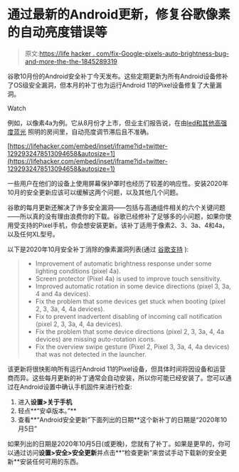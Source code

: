 # 通过最新的Android更新，修复谷歌像素的自动亮度错误等

> 原文:[https://life hacker . com/fix-Google-pixels-auto-brightness-bug-and-more-the-the-1845289319](https://lifehacker.com/fix-google-pixels-auto-brightness-bug-and-more-with-the-1845289319)

谷歌10月份的Android安全补丁今天发布。这些定期更新为所有Android设备修补了OS级安全漏洞，但本月的补丁也为运行Android 11的Pixel设备修复了大量漏洞。

Watch

例如，以像素4a为例。它从8月份才上市，但业主们报告说，在由[led和其他高强度蓝光](https://www.reddit.com/r/GooglePixel/comments/igcjxb/pixel_4a_adaptive_brightness_unstable) 照明的房间里，自动亮度调节滞后且不准确。

 [https://lifehacker.com/embed/inset/iframe?id=twitter-1292932478513094658&autosize=1](https://lifehacker.com/embed/inset/iframe?id=twitter-1292932478513094658&autosize=1) 

一些用户在他们的设备上使用屏幕保护罩时也经历了较差的响应性。安装2020年10月的安全更新应该可以缓解这两个问题，以及其他几个问题。

谷歌的每月更新还解决了许多安全漏洞——包括与高通组件相关的六个关键问题——所以真的没有理由浪费你的下载。谷歌已经修补了足够多的小问题，如果你使用受支持的Pixel手机，你会想安装更新。该补丁适用于像素2、3、3a、4和4a，以及任何XL型号。

以下是2020年10月安全补丁消除的像素漏洞列表(通过 [谷歌支持](https://support.google.com/pixelphone/thread/75085899?hl=en) ):

> *   Improvement of automatic brightness response under some lighting conditions (pixel 4a).
> *   Screen protector (Pixel 4a) is used to improve touch sensitivity.
> *   Improved automatic rotation in some device directions (pixel 3, 3a, 4 and 4a devices).
> *   Fix the problem that some devices get stuck when booting (pixel 2, 3, 3a, 4, 4a devices).
> *   Fix to prevent inadvertent disabling of incoming call notification (pixel 2, 3, 3a, 4, 4a devices).
> *   Fix the problem that some device directions (pixel 2, 3, 3a, 4, 4a devices) are missing auto-rotation icons.
> *   Fix the overview swipe gesture (Pixel 2, Pixel 3, 3a, 4, 4a devices) that was not detected in the launcher.

该更新将很快影响所有运行Android 11的Pixel设备，但具体时间将因设备和运营商而异。这些每月更新的补丁通常会自动安装，所以你可能已经安装了。您可以通过在Android设置中确认手机固件来进行检查:

1.  进入**设置>关于手机**
2.  轻点**“安卓版本。”**
3.  查看**“Android安全更新”下面列出的日期**这个新补丁的日期是“2020年10月5日”

如果列出的日期是2020年10月5日(或更晚)，您就有了补丁。如果是更早的，你可以通过访问**设置>安全>安全更新**并点击**“检查更新”来尝试手动下载新的安全更新**安装任何可用的东西。